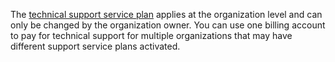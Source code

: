 The [technical support service plan](../../support/pricing.md) applies at the organization level and can only be changed by the organization owner. You can use one billing account to pay for technical support for multiple organizations that may have different support service plans activated.